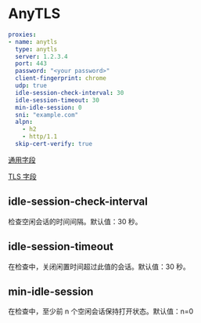 # AnyTLS

```{.yaml linenums="1"}
proxies:
- name: anytls
  type: anytls
  server: 1.2.3.4
  port: 443
  password: "<your password>"
  client-fingerprint: chrome
  udp: true
  idle-session-check-interval: 30
  idle-session-timeout: 30
  min-idle-session: 0
  sni: "example.com"
  alpn:
    - h2
    - http/1.1
  skip-cert-verify: true
```

[通用字段](./index.md)

[TLS 字段](./tls.md)

## idle-session-check-interval

检查空闲会话的时间间隔。默认值：30 秒。

## idle-session-timeout

在检查中，关闭闲置时间超过此值的会话。默认值：30 秒。

## min-idle-session

在检查中，至少前 n 个空闲会话保持打开状态。默认值：n=0